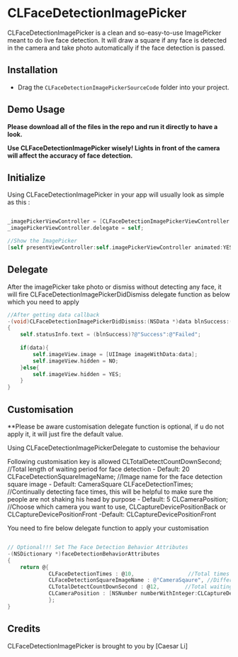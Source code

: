 # CLFaceDetectionImagePicker

CLFaceDetectionImagePicker is a clean and so-easy-to-use ImagePicker meant to do live face detection. 
It will draw a square if any face is detected in the camera and take photo automatically if the face detection is passed.


## Installation
* Drag the `CLFaceDetectionImagePickerSourceCode` folder into your project.


## Demo Usage

**Please download all of the files in the repo and run it directly to have a look.**

**Use CLFaceDetectionImagePicker wisely! Lights in front of the camera will affect the accuracy of face detection.**


## Initialize 
Using CLFaceDetectionImagePicker in your app will usually look as simple as this :


```objective-c

_imagePickerViewController = [CLFaceDetectionImagePickerViewController new];
_imagePickerViewController.delegate = self;

//Show the ImagePicker
[self presentViewController:self.imagePickerViewController animated:YES completion:nil];

```

## Delegate

After the imagePicker take photo or dismiss without detecting any face, it will fire CLFaceDetectionImagePickerDidDismiss delegate function as below which you need to apply

```objective-c
//After getting data callback
-(void)CLFaceDetectionImagePickerDidDismiss:(NSData *)data blnSuccess:(BOOL)blnSuccess
{
    self.statusInfo.text = (blnSuccess)?@"Success":@"Failed";
    
    if(data){
        self.imageView.image = [UIImage imageWithData:data];
        self.imageView.hidden = NO;
    }else{
        self.imageView.hidden = YES;
    }
}
```

## Customisation

**Please be aware customisation delegate function is optional, if u do not apply it, it will just fire the default value.

Using CLFaceDetectionImagePickerDelegate to customise the behaviour

Following customisation key is allowed
CLTotalDetectCountDownSecond;    //Total length of waiting period for face detection - Default: 20
CLFaceDetectionSquareImageName;  //Image name for the face detection square image    - Default: CameraSquare
CLFaceDetectionTimes;            //Continually detecting face times, this will be helpful to make sure the people are not shaking his head by purpose       - Default: 5
CLCameraPosition;                //Choose which camera you want to use, CLCaptureDevicePositionBack or CLCaptureDevicePositionFront  -Default: CLCaptureDevicePositionFront


You need to fire below delegate function to apply your customisation
```objective-c

// Optional!!! Set The Face Detection Behavior Attributes
-(NSDictionary *)faceDetectionBehaviorAttributes
{
    return @{
             CLFaceDetectionTimes : @10,                 //Total times for capture clear detected face images to prevent user shake their heads in purpose
             CLFaceDetectionSquareImageName : @"CameraSqaure", //Different FaceDetection Square Image. try to use "squarePNG" for different image
             CLTotalDetectCountDownSecond : @12,        //Total waiting time, after this value, the picker will auto closed no matter it get face detected or not.
             CLCameraPosition : [NSNumber numberWithInteger:CLCaptureDevicePositionFront] //Which camera try to use, Front or back.  CLCaptureDevicePositionBack or CLCaptureDevicePositionFront
             };
}

```



## Credits

CLFaceDetectionImagePicker is brought to you by [Caesar Li]